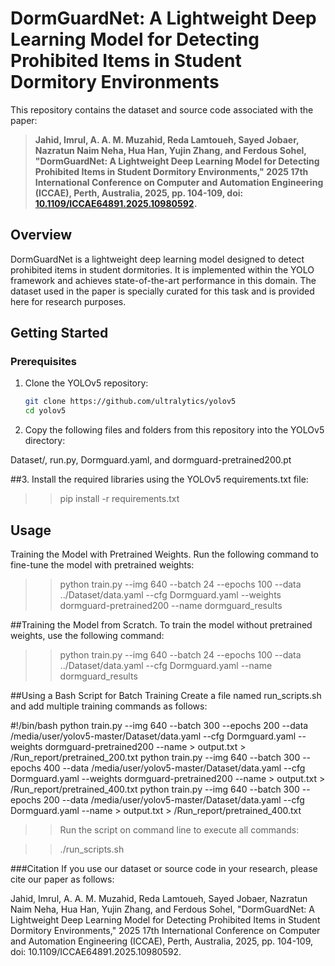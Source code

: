 

# DormGuardNet: A Lightweight Deep Learning Model for Detecting Prohibited Items in Student Dormitory Environments

This repository contains the dataset and source code associated with the paper:

> **Jahid, Imrul, A. A. M. Muzahid, Reda Lamtoueh, Sayed Jobaer, Nazratun Naim Neha, Hua Han, Yujin Zhang, and Ferdous Sohel, "DormGuardNet: A Lightweight Deep Learning Model for Detecting Prohibited Items in Student Dormitory Environments," 2025 17th International Conference on Computer and Automation Engineering (ICCAE), Perth, Australia, 2025, pp. 104-109, doi: [10.1109/ICCAE64891.2025.10980592](https://doi.org/10.1109/ICCAE64891.2025.10980592).**

## Overview

DormGuardNet is a lightweight deep learning model designed to detect prohibited items in student dormitories. It is implemented within the YOLO framework and achieves state-of-the-art performance in this domain. The dataset used in the paper is specially curated for this task and is provided here for research purposes.

## Getting Started

### Prerequisites

1. Clone the YOLOv5 repository:
   ```bash
   git clone https://github.com/ultralytics/yolov5
   cd yolov5


2. Copy the following files and folders from this repository into the YOLOv5 directory:

Dataset/,
run.py,
Dormguard.yaml, and
dormguard-pretrained200.pt


##3. Install the required libraries using the YOLOv5 requirements.txt file:

>> pip install -r requirements.txt


## Usage
Training the Model with Pretrained Weights.
Run the following command to fine-tune the model with pretrained weights:


>>python train.py --img 640 --batch 24 --epochs 100 --data ../Dataset/data.yaml --cfg Dormguard.yaml --weights dormguard-pretrained200 --name dormguard_results


##Training the Model from Scratch. To train the model without pretrained weights, use the following command:


>>python train.py --img 640 --batch 24 --epochs 100 --data ../Dataset/data.yaml --cfg Dormguard.yaml --name dormguard_results



##Using a Bash Script for Batch Training
Create a file named run_scripts.sh and add multiple training commands as follows:

#!/bin/bash
python train.py --img 640 --batch 300 --epochs 200 --data /media/user/yolov5-master/Dataset/data.yaml --cfg Dormguard.yaml --weights dormguard-pretrained200 --name > output.txt > /Run_report/pretrained_200.txt
python train.py --img 640 --batch 300 --epochs 400 --data /media/user/yolov5-master/Dataset/data.yaml --cfg Dormguard.yaml --weights dormguard-pretrained200 --name > output.txt > /Run_report/pretrained_400.txt
python train.py --img 640 --batch 300 --epochs 200 --data /media/user/yolov5-master/Dataset/data.yaml --cfg Dormguard.yaml --name > output.txt > /Run_report/pretrained_400.txt

>>Run the script on command line to execute all commands:

>>./run_scripts.sh


###Citation
If you use our dataset or source code in your research, please cite our paper as follows:

Jahid, Imrul, A. A. M. Muzahid, Reda Lamtoueh, Sayed Jobaer, Nazratun Naim Neha, Hua Han, Yujin Zhang, and Ferdous Sohel, 
"DormGuardNet: A Lightweight Deep Learning Model for Detecting Prohibited Items in Student Dormitory Environments," 
2025 17th International Conference on Computer and Automation Engineering (ICCAE), Perth, Australia, 2025, pp. 104-109, 
doi: 10.1109/ICCAE64891.2025.10980592.

